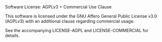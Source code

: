 Software License: AGPLv3 + Commercial Use Clause

This software is licensed under the GNU Affero General Public License v3.0 (AGPLv3)
with an additional clause regarding commercial usage.

See the accompanying LICENSE-AGPL and LICENSE-COMMERCIAL for details.
